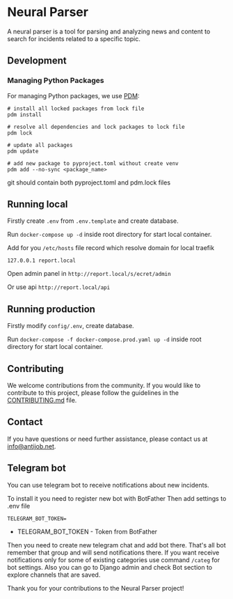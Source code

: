 # Neural Parser

A neural parser is a tool for parsing and analyzing news and content to search for incidents related to a specific topic.

## Development

### Managing Python Packages

For managing Python packages, we use [PDM](https://pdm-project.org/):

```
# install all locked packages from lock file
pdm install

# resolve all dependencies and lock packages to lock file
pdm lock

# update all packages 
pdm update

# add new package to pyproject.toml without create venv
pdm add --no-sync <package_name>
```

git should contain both pyproject.toml and pdm.lock files 


## Running local

Firstly create `.env` from `.env.template` and create database.

Run `docker-compose up -d` inside root directory for start local container.

Add for you `/etc/hosts` file record which resolve domain for local traefik

```
127.0.0.1 report.local
```

Open admin panel in `http://report.local/s/ecret/admin`

Or use api `http://report.local/api`


## Running production


Firstly modify `config/.env`, create database.

Run `docker-compose -f docker-compose.prod.yaml up -d` inside root directory for start local container.


## Contributing

We welcome contributions from the community. If you would like to contribute to this project, please follow the guidelines in the [CONTRIBUTING.md](CONTRIBUTING.md) file.

## Contact

If you have questions or need further assistance, please contact us at info@antijob.net.

## Telegram bot
You can use telegram bot to receive notifications about new incidents.

To install it you need to register new bot with BotFather
Then add settings to .env file
```
TELEGRAM_BOT_TOKEN=
```
* TELEGRAM_BOT_TOKEN - Token from BotFather

Then you need to create new telegram chat and add bot there. That's all bot remember that group 
and will send notifications there. If you want receive notifications only for some of existing categories
use command ```/categ``` for bot settings. 
Also you can go to Django admin and check Bot section to explore channels that are saved. 

Thank you for your contributions to the Neural Parser project!


